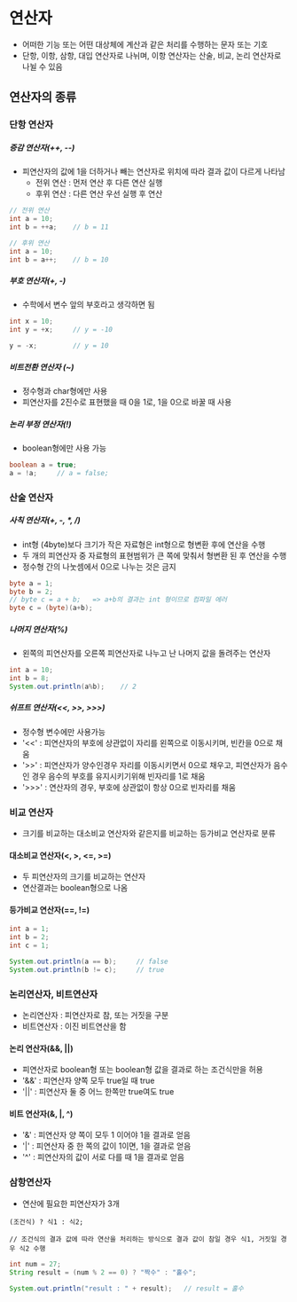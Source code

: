 연산자
====

- 어떠한 기능 또는 어떤 대상체에 계산과 같은 처리를 수행하는 문자 또는 기호
- 단항, 이항, 삼항, 대입 연산자로 나뉘며, 이항 연산자는 산술, 비교, 논리 연산자로 나뉠 수 있음

## 연산자의 종류   

### 단항 연산자


##### 증감 연산자(++, --)

- 피연산자의 값에 1을 더하거나 빼는 연산자로 위치에 따라 결과 값이 다르게 나타남
    + 전위 연산 : 먼저 연산 후 다른 연산 실행
    + 후위 연산 : 다른 연산 우선 실행 후 연산
```java
// 전위 연산
int a = 10;
int b = ++a;    // b = 11

// 후위 연산
int a = 10;
int b = a++;    // b = 10
```

##### 부호 연산자(+, -)

- 수학에서 변수 앞의 부호라고 생각하면 됨

```java
int x = 10;
int y = +x;     // y = -10

y = -x;         // y = 10
```

##### 비트전환 연산자 (~)

- 정수형과 char형에만 사용
- 피연산자를 2진수로 표현했을 때 0을 1로, 1을 0으로 바꿀 때 사용

##### 논리 부정 연산자(!)   

- boolean형에만 사용 가능   

```java
boolean a = true;
a = !a;     // a = false;
```

### 산술 연산자
##### 사칙 연산자(+, -, *, /)

- int형 (4byte)보다 크기가 작은 자료형은 int형으로 형변환 후에 연산을 수행
- 두 개의 피연산자 중 자료형의 표현범위가 큰 쪽에 맞춰서 형변환 된 후 연산을 수행
- 정수형 간의 나눗셈에서 0으로 나누는 것은 금지
```java
byte a = 1;
byte b = 2;
// byte c = a + b;   => a+b의 결과는 int 형이므로 컴파일 에러
byte c = (byte)(a+b);
```   

##### 나머지 연산자(%)

- 왼쪽의 피연산자를 오른쪽 피연산자로 나누고 난 나머지 값을 돌려주는 연산자   
```java
int a = 10;
int b = 8;
System.out.println(a%b);    // 2
```   

##### 쉬프트 연산자(<<, >>, >>>)
- 정수형 변수에만 사용가능
- '<<' : 피연산자의 부호에 상관없이 자리를 왼쪽으로 이동시키며, 빈칸을 0으로 채움
- '>>' : 피연산자가 양수인경우 자리를 이동시키면서 0으로 채우고, 피연산자가 음수인 경우 음수의 부호를 유지시키기위해 빈자리를 1로 채움
- '>>>' : 연산자의 경우, 부호에 상관없이 항상 0으로 빈자리를 채움

### 비교 연산자
- 크기를 비교하는 대소비교 연산자와 같은지를 비교하는 등가비교 연산자로 분류

#### 대소비교 연산자(<, >, <=, >=)
- 두 피연산자의 크기를 비교하는 연산자
- 연산결과는 boolean형으로 나옴

#### 등가비교 연산자(==, !=)
```java
int a = 1;
int b = 2;
int c = 1;

System.out.println(a == b);     // false
System.out.println(b != c);     // true
```

### 논리연산자, 비트연산자
- 논리연산자 : 피연산자로 참, 또는 거짓을 구분
- 비트연산자 : 이진 비트연산을 함

#### 논리 연산자(&&, ||)
- 피연산자로 boolean형 또는 boolean형 값을 결과로 하는 조건식만을 허용
- '&&' : 피연산자 양쪽 모두 true일 때 true
- '||' : 피연산자 둘 중 어느 한쪽만 true여도 true

#### 비트 연산자(&, |, ^)
- '&' : 피연산자 양 쪽이 모두 1 이어야 1을 결과로 얻음
- '|' : 피연산자 중 한 쪽의 값이 1이면, 1을 결과로 얻음
- '^' : 피연산자의 값이 서로 다를 때 1을 결과로 얻음

### 삼항연산자
- 연산에 필요한 피연산자가 3개   
```
(조건식) ? 식1 : 식2;   

// 조건식의 결과 값에 따라 연산을 처리하는 방식으로 결과 값이 참일 경우 식1, 거짓일 경우 식2 수행
```   

```java
int num = 27;
String result = (num % 2 == 0) ? "짝수" : "홀수";

System.out.println("result : " + result);   // result = 홀수
```